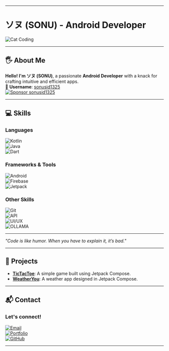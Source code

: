 
---

# ソヌ (SONU) - Android Developer  
![Cat Coding](https://media.giphy.com/media/JIX9t2j0ZTN9S/giphy.gif)  

---

## 🖐️ About Me  
**Hello! I'm ソヌ (SONU)**, a passionate **Android Developer** with a knack for crafting intuitive and efficient apps.  
🌟 **Username**: [sonusid1325](https://github.com/sonusid1325)  
[![Sponsor sonusid1325](https://img.shields.io/badge/sponsor-sonusid1325-FF69B4?style=for-the-badge&logo=github&logoColor=white)](https://github.com/sponsors/sonusid1325)


---

## 💻 Skills  

### **Languages**  
![Kotlin](https://img.shields.io/badge/-Kotlin-7F52FF?style=for-the-badge&logo=kotlin&logoColor=white)  
![Java](https://img.shields.io/badge/-Java-007396?style=for-the-badge&logo=java&logoColor=white)  
![Dart](https://img.shields.io/badge/-Dart-0175C2?style=for-the-badge&logo=dart&logoColor=white)  

### **Frameworks & Tools**  
![Android](https://img.shields.io/badge/-Android-3DDC84?style=for-the-badge&logo=android&logoColor=white)  
![Firebase](https://img.shields.io/badge/-Firebase-FFCB2F?style=for-the-badge&logo=firebase&logoColor=white)  
![Jetpack](https://img.shields.io/badge/-Jetpack-000000?style=for-the-badge&logo=android&logoColor=white)  

### **Other Skills**  
![Git](https://img.shields.io/badge/-Git-F05032?style=for-the-badge&logo=git&logoColor=white)  
![API](https://img.shields.io/badge/-RESTful%20API-00D15E?style=for-the-badge&logo=swagger&logoColor=white)  
![UI/UX](https://img.shields.io/badge/-UI%2FUX%20Design-FF69B4?style=for-the-badge&logo=figma&logoColor=white)  
![OLLAMA](https://img.shields.io/badge/-OLLAMA-000000?style=for-the-badge&logo=ollama&logoColor=white)



---

*"Code is like humor. When you have to explain it, it’s bad."*  

---

## 🚀 Projects  
- **[TicTacToe](#)**: A simple game built using Jetpack Compose.  
- **[WeatherYou](#)**: A weather app designed in Jetpack Compose.  

---

## 📬 Contact  
### Let's connect!  
[![Email](https://img.shields.io/badge/Email-D14836?style=for-the-badge&logo=gmail&logoColor=white)](mailto:sonusid1325@gmail.com)  
[![Portfolio](https://img.shields.io/badge/Portfolio-000000?style=for-the-badge&logo=wordpress&logoColor=white)](https://sonusid.me)  
[![GitHub](https://img.shields.io/badge/GitHub-181717?style=for-the-badge&logo=github&logoColor=white)](https://github.com/sonusid1325)  

<!-- Uncomment to add LinkedIn -->
<!-- [![LinkedIn](https://img.shields.io/badge/LinkedIn-0077B5?style=for-the-badge&logo=linkedin&logoColor=white)](https://www.linkedin.com/in/sonu) -->  

---

